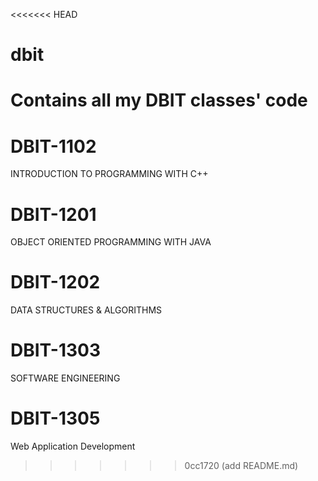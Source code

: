 <<<<<<< HEAD
# dbit

Contains all my DBIT classes' code
=======
# DBIT-1102
INTRODUCTION TO PROGRAMMING WITH C++

# DBIT-1201
OBJECT ORIENTED PROGRAMMING WITH JAVA

# DBIT-1202
DATA STRUCTURES & ALGORITHMS

# DBIT-1303
SOFTWARE ENGINEERING

# DBIT-1305
Web Application Development
>>>>>>> 0cc1720 (add README.md)
